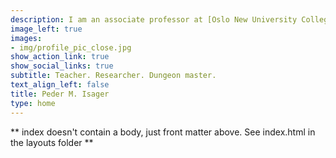 ```yaml
---
description: I am an associate professor at [Oslo New University College](https://oslonyehoyskole.no/), where I teach quantitative research methods in psychology. I dabble in all things methods-related. My research focuses on coming up with tools to help researchers decide which studies to replicate.
image_left: true
images:
- img/profile_pic_close.jpg
show_action_link: true
show_social_links: true
subtitle: Teacher. Researcher. Dungeon master.
text_align_left: false
title: Peder M. Isager
type: home
---
```


** index doesn't contain a body, just front matter above.
See index.html in the layouts folder **

